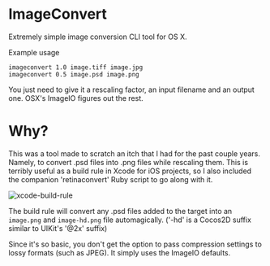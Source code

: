 ImageConvert
============

Extremely simple image conversion CLI tool for OS X.

Example usage
```
imageconvert 1.0 image.tiff image.jpg
imageconvert 0.5 image.psd image.png
```

You just need to give it a rescaling factor, an input filename and an output one. OSX's ImageIO figures out the rest.

Why?
=

This was a tool made to scratch an itch that I had for the past couple years. Namely, to convert .psd files into .png files while rescaling them. This is terribly useful as a build rule in Xcode for iOS projects, so I also included the companion 'retinaconvert' Ruby script to go along with it.

![xcode-build-rule](http://files.slembcke.net/upshot/upshot_lOAjEJw0.png)

The build rule will convert any .psd files added to the target into an `image.png` and `image-hd.png` file automagically. ('-hd' is a Cocos2D suffix similar to UIKit's '@2x' suffix)

Since it's so basic, you don't get the option to pass compression settings to lossy formats (such as JPEG). It simply uses the ImageIO defaults.
